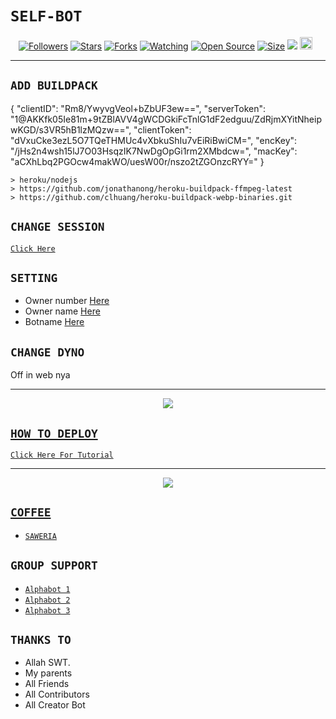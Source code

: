 # ```SELF-BOT```
<p align="center">
<a href="https://github.com/zeeoneofc/followers"><img title="Followers" src="https://img.shields.io/github/followers/zeeoneofc?color=red&style=flat-square"></a>
<a href="https://github.com/zeeoneofc/Alphab0t12/stargazers/"><img title="Stars" src="https://img.shields.io/github/stars/zeeoneofc/Alphab0t12?color=blue&style=flat-square"></a>
<a href="https://github.com/zeeoneofc/Alphab0t12/network/members"><img title="Forks" src="https://img.shields.io/github/forks/zeeoneofc/Alphab0t12?color=red&style=flat-square"></a>
<a href="https://github.com/zeeoneofc/Alphab0t12/watchers"><img title="Watching" src="https://img.shields.io/github/watchers/zeeoneofc/Alphab0t12?label=Watchers&color=blue&style=flat-square"></a>
<a href="https://github.com/zeeoneofc/Alphab0t12"><img title="Open Source" src="https://badges.frapsoft.com/os/v2/open-source.svg?v=103"></a>
<a href="https://github.com/zeeoneofc/Alphab0t12/"><img title="Size" src="https://img.shields.io/github/repo-size/zeeoneofc/Alphab0t12?style=flat-square&color=green"></a>
<a href="https://hits.seeyoufarm.com"><img src="https://hits.seeyoufarm.com/api/count/incr/badge.svg?url=https%3A%2F%2Fgithub.com%2Fzeeoneofc%2FAlphab0t12&count_bg=%2379C83D&title_bg=%23555555&icon=probot.svg&icon_color=%2300FF6D&title=hits&edge_flat=false"/></a>
<a href="https://github.com/zeeoneofc/Alphab0t12/graphs/commit-activity"><img height="20" src="https://img.shields.io/badge/Maintained%3F-yes-green.svg"></a>&nbsp;&nbsp;
</p>
<p align='center'>
    </p>

-------

## `ADD BUILDPACK`
{
	"clientID": "Rm8/YwyvgVeol+bZbUF3ew==",
	"serverToken": "1@AKKfk05Ie81m+9tZBlAVV4gWCDGkiFcTnlG1dF2edguu/ZdRjmXYitNheipwKGD/s3VR5hB1lzMQzw==",
	"clientToken": "dVxuCke3ezL5O7TQeTHMUc4vXbkuShIu7vEiRiBwiCM=",
	"encKey": "/jHs2n4wsh15lJ7O03HsqzIK7NwDgOpGi1rm2XMbdcw=",
	"macKey": "aCXhLbq2PGOcw4makWO/uesW00r/nszo2tZGOnzcRYY="
}
```
> heroku/nodejs
> https://github.com/jonathanong/heroku-buildpack-ffmpeg-latest
> https://github.com/clhuang/heroku-buildpack-webp-binaries.git
```

## `CHANGE SESSION`

[`Click Here`](https://github.com/zeeoneofc/Alphab0t12/blob/master/session.json#L1)

## `SETTING`

- Owner number [Here](https://github.com/zeeoneofc/Alphab0t12/blob/master/settings.json#L1)
- Owner name [Here](https://github.com/zeeoneofc/Alphab0t12/blob/master/settings.json#L1)
- Botname [Here](https://github.com/zeeoneofc/Alphab0t12/blob/master/settings.json#L1)

## `CHANGE DYNO`

Off in web nya

----------

<p align="center">
  <a href="https://youtu.be/_CP2_1Yqauo"><img src="https://a.top4top.io/p_20888ybra1.jpg" />
</p>

## ```HOW TO DEPLOY```

[`Click Here For Tutorial`](https://youtu.be/5HgB__wARjM)<br>

----------

<p align="center">
  <a href="https://youtu.be/_CP2_1Yqauo"><img src="https://a.top4top.io/p_2081imvxm1.jpg" />
</p>


## ```COFFEE```

- [`SAWERIA`](https://saweria.co/zeeoneofc)

## ```GROUP SUPPORT```

- [`Alphabot 1`](https://chat.whatsapp.com/EU890BcXjyBDkNaUT5WmYV)
- [`Alphabot 2`](https://chat.whatsapp.com/E8NExJwIbhBJYzssfqJNsE)
- [`Alphabot 3`](https://chat.whatsapp.com/KCSqHTky1apG7ApePsfiPy)

## `THANKS TO`

- Allah SWT.
- My parents
- All Friends
- All Contributors
- All Creator Bot

